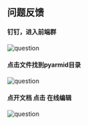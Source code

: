 ## 问题反馈

#### 钉钉，进入前端群

![question](/md_assets/question/1.png)

#### 点击文件找到pyarmid目录

![question](/md_assets/question/2.png)

#### 点开文档 点击 在线编辑

![question](/md_assets/question/3.png)
